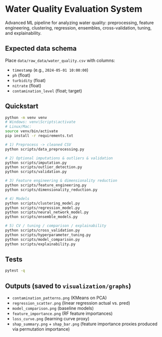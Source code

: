 # Water Quality Evaluation System

Advanced ML pipeline for analyzing water quality: preprocessing, feature engineering, clustering, regression,
ensembles, cross-validation, tuning, and explainability.

## Expected data schema
Place `data/raw_data/water_quality.csv` with columns:
- `timestamp` (e.g., `2024-05-01 10:00:00`)
- `ph` (float)
- `turbidity` (float)
- `nitrate` (float)
- `contamination_level` (float; target)

## Quickstart
```bash
python -m venv venv
# Windows: venv\Scripts\activate
# Linux/Mac:
source venv/bin/activate
pip install -r requirements.txt

# 1) Preprocess -> cleaned CSV
python scripts/data_preprocessing.py

# 2) Optional imputations & outliers & validation
python scripts/imputation.py
python scripts/outlier_detection.py
python scripts/validation.py

# 3) Feature engineering & dimensionality reduction
python scripts/feature_engineering.py
python scripts/dimensionality_reduction.py

# 4) Models
python scripts/clustering_model.py
python scripts/regression_model.py
python scripts/neural_network_model.py
python scripts/ensemble_models.py

# 5) CV / tuning / comparison / explainability
python scripts/cross_validation.py
python scripts/hyperparameter_tuning.py
python scripts/model_comparison.py
python scripts/explainability.py
```

## Tests
```bash
pytest -q
```

## Outputs (saved to `visualization/graphs`)
- `contamination_patterns.png` (KMeans on PCA)
- `regression_scatter.png` (linear regression actual vs. pred)
- `model_comparison.png` (baseline models)
- `feature_importance.png` (RF feature importances)
- `loss_curve.png` (learning curve proxy)
- `shap_summary.png` + `shap_bar.png` (feature importance proxies produced via permutation importance)
